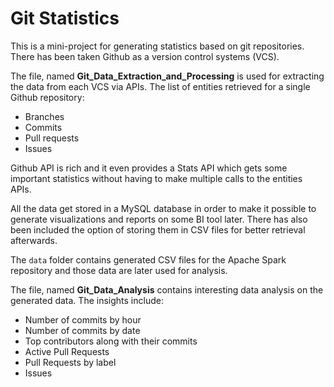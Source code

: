 # Git Statistics
This is a mini-project for generating statistics based on git repositories. There has been taken Github as a version control systems (VCS).

The file, named **Git_Data_Extraction_and_Processing** is used for extracting the data from each VCS via APIs. The list of entities retrieved for a single Github repository:
- Branches
- Commits
- Pull requests
- Issues

Github API is rich and it even provides a Stats API which gets some important statistics without having to make multiple calls to the entities APIs.

All the data get stored in a MySQL database in order to make it possible to generate visualizations and reports on some BI tool later. There has also been included the option of storing them in CSV files for better retrieval afterwards.

The `data` folder contains generated CSV files for the Apache Spark repository and those data are later used for analysis.

The file, named **Git_Data_Analysis** contains interesting data analysis on the generated data. The insights include:
- Number of commits by hour
- Number of commits by date
- Top contributors along with their commits
- Active Pull Requests
- Pull Requests by label
- Issues